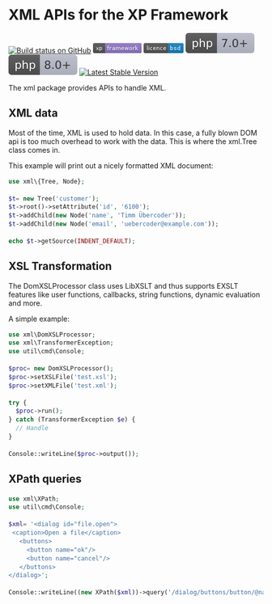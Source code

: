 XML APIs for the XP Framework
=============================

[![Build status on GitHub](https://github.com/xp-framework/xml/workflows/Tests/badge.svg)](https://github.com/xp-framework/xml/actions)
[![XP Framework Module](https://raw.githubusercontent.com/xp-framework/web/master/static/xp-framework-badge.png)](https://github.com/xp-framework/core)
[![BSD Licence](https://raw.githubusercontent.com/xp-framework/web/master/static/licence-bsd.png)](https://github.com/xp-framework/core/blob/master/LICENCE.md)
[![Requires PHP 7.0+](https://raw.githubusercontent.com/xp-framework/web/master/static/php-7_0plus.svg)](http://php.net/)
[![Supports PHP 8.0+](https://raw.githubusercontent.com/xp-framework/web/master/static/php-8_0plus.svg)](http://php.net/)
[![Latest Stable Version](https://poser.pugx.org/xp-framework/xml/version.svg)](https://packagist.org/packages/xp-framework/xml)

The xml package provides APIs to handle XML.

XML data
--------
Most of the time, XML is used to hold data. In this case, a fully blown
DOM api is too much overhead to work with the data. This is where the
xml.Tree class comes in.

This example will print out a nicely formatted XML document:

```php
use xml\{Tree, Node};

$t= new Tree('customer');
$t->root()->setAttribute('id', '6100');
$t->addChild(new Node('name', 'Timm Übercoder'));
$t->addChild(new Node('email', 'uebercoder@example.com'));

echo $t->getSource(INDENT_DEFAULT);
```

XSL Transformation
------------------
The DomXSLProcessor class uses LibXSLT and thus supports EXSLT features
like user functions, callbacks, string functions, dynamic evaluation and
more.

A simple example:

```php
use xml\DomXSLProcessor;
use xml\TransformerException;
use util\cmd\Console;

$proc= new DomXSLProcessor();
$proc->setXSLFile('test.xsl');
$proc->setXMLFile('test.xml');

try {
  $proc->run();
} catch (TransformerException $e) {
  // Handle
}

Console::writeLine($proc->output());
```

XPath queries
-------------

```php
use xml\XPath;
use util\cmd\Console;

$xml= '<dialog id="file.open">
 <caption>Open a file</caption>
   <buttons>
     <button name="ok"/>
     <button name="cancel"/>
   </buttons>
</dialog>';

Console::writeLine((new XPath($xml))->query('/dialog/buttons/button/@name')));
```
